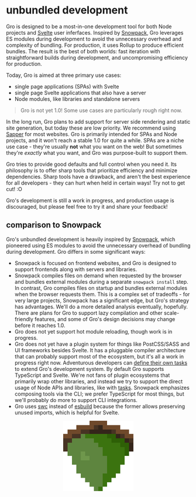 # unbundled development

Gro is designed to be a most-in-one development tool for both Node projects and
[Svelte](https://github.com/sveltejs/svelte) user inferfaces.
Inspired by [Snowpack](https://github.com/pikapkg/snowpack),
Gro leverages ES modules during development
to avoid the unnecessary overhead and complexity of bundling.
For production, it uses Rollup to produce efficient bundles.
The result is the best of both worlds:
fast iteration with straightforward builds during development,
and uncompromising efficiency for production.

Today, Gro is aimed at three primary use cases:

- single page applications (SPAs) with Svelte
- single page Svelte applications that also have a server
- Node modules, like libraries and standalone servers

> Gro is not yet 1.0! Some use cases are particularly rough right now.

In the long run, Gro plans to add support for server side rendering and static site generation,
but today these are low priority.
We recommend using [Sapper](https://github.com/sveltejs/sapper) for most websites.
Gro is primarily intended for SPAs and Node projects,
and it won't reach a stable 1.0 for quite a while.
SPAs are a niche use case - they're usually **not** what you want on the web!
But sometimes they're _exactly_ what you want, and Gro was purpose-built to support them.

Gro tries to provide good defaults and full control when you need it.
Its philosophy is to offer sharp tools
that prioritize efficiency and minimize dependencies.
Sharp tools have a drawback, and aren't the best experience for all developers -
they can hurt when held in certain ways! Try not to get cut! :O

Gro's development is still a work in progress, and production usage is discouraged,
but please feel free to try it and share your feedback!

## comparison to Snowpack

Gro's unbundled development is heavily inspired by [Snowpack](https://github.com/pikapkg/snowpack),
which pioneered using ES modules to avoid the unnecessary overhead of bundling during development.
Gro differs in some significant ways:

- Snowpack is focused on frontend websites,
  and Gro is designed to support frontends along with servers and libraries.
- Snowpack compiles files on demand when requested by the browser
  and bundles external modules during a separate `snowpack install` step.
  In contrast, Gro compiles files on startup
  and bundles external modules when the browser requests them.
  This is a complex set of tradeoffs - for very large projects, Snowpack has a significant edge,
  but Gro's strategy has advantages. We'll do a more detailed analysis eventually, hopefully.
  There are plans for Gro to support lazy compilation and other scale-friendly features,
  and some of Gro's design decisions may change before it reaches 1.0.
- Gro does not yet support hot module reloading, though work is in progress.
- Gro does not yet have a plugin system for things like PostCSS/SASS and UI frameworks besides Svelte.
  It has a pluggable compiler architecture that can probably support most of the ecosystem,
  but it's all a work in progress right now.
  Adventurous developers can [define their own tasks](/src/dev.task.ts)
  to extend Gro's development system. By default Gro supports TypeScript and Svelte.
  We're not fans of plugin ecosystems that primarily wrap other libraries,
  and instead we try to support the direct usage of Node APIs and libraries,
  like with [tasks](/src/task).
  Snowpack emphasizes composing tools via the CLI; we prefer TypeScript for most things,
  but we'll probably do more to support CLI integrations.
- Gro uses [swc](https://github.com/swc-project/swc)
  instead of [esbuild](https://github.com/evanw/esbuild)
  because the former allows preserving unused imports, which is helpful for Svelte.

<p align="center">
  <a href="https://github.com/feltcoop/gro">
    <img src="/src/frontend/favicon.png" width="192" height="192">
  </a>
</p>
